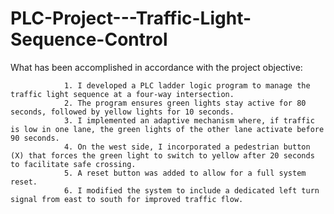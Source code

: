 # PLC-Project---Traffic-Light-Sequence-Control

What has been accomplished in accordance with the project objective:

                1. I developed a PLC ladder logic program to manage the traffic light sequence at a four-way intersection.
                2. The program ensures green lights stay active for 80 seconds, followed by yellow lights for 10 seconds.
                3. I implemented an adaptive mechanism where, if traffic is low in one lane, the green lights of the other lane activate before 90 seconds.
                4. On the west side, I incorporated a pedestrian button (X) that forces the green light to switch to yellow after 20 seconds to facilitate safe crossing.
                5. A reset button was added to allow for a full system reset.
                6. I modified the system to include a dedicated left turn signal from east to south for improved traffic flow.
